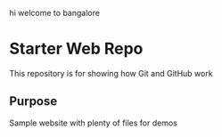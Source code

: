 hi 
welcome to bangalore 

# Starter Web Repo

This repository is for showing how Git and GitHub work

## Purpose

Sample website with plenty of files for demos